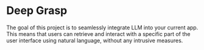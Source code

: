 # Deep Grasp

The goal of this project is to seamlessly integrate LLM into your current app. This means that users can retrieve and interact with a specific part of the user interface using natural language, without any intrusive measures.
